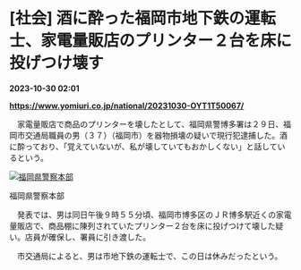 # [社会] 酒に酔った福岡市地下鉄の運転士、家電量販店のプリンター２台を床に投げつけ壊す

**2023-10-30 02:01**

**https://www.yomiuri.co.jp/national/20231030-OYT1T50067/**

　家電量販店で商品のプリンターを壊したとして、福岡県警博多署は２９日、福岡市交通局職員の男（３７）（福岡市）を器物損壊の疑いで現行犯逮捕した。酒に酔っており、「覚えていないが、私が壊していてもおかしくない」と話しているという。

[![福岡県警察本部](https://www.yomiuri.co.jp/media/2023/10/20231030-OYT1I50039-1.jpg)](https://www.yomiuri.co.jp/pluralphoto/20231030-OYT1I50039/)

福岡県警察本部

　発表では、男は同日午後９時５５分頃、福岡市博多区のＪＲ博多駅近くの家電量販店で、商品棚に陳列されていたプリンター２台を床に投げつけて壊した疑い。店員が確保し、署員に引き渡した。

　市交通局によると、男は市地下鉄の運転士で、この日は休みだったという。